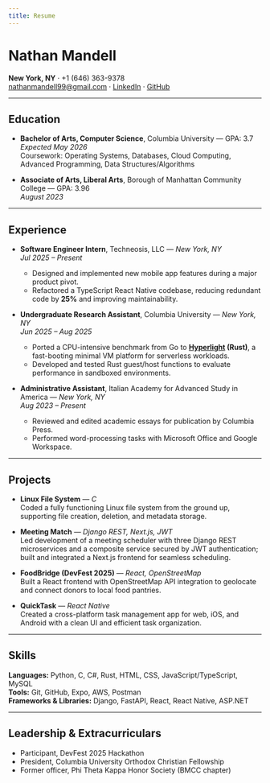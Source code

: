 ```yaml
---
title: Resume
---
```


# Nathan Mandell

**New York, NY** · +1 (646) 363-9378  
[nathanmandell99@gmail.com](mailto:nathanmandell99@gmail.com) · [LinkedIn](https://www.linkedin.com/in/nathan-mandell-a667962a1/) · [GitHub](https://github.com/nathanmandell99)

---

## Education

- **Bachelor of Arts, Computer Science**, Columbia University — GPA: 3.7  
  *Expected May 2026*  
  Coursework: Operating Systems, Databases, Cloud Computing, Advanced Programming, Data Structures/Algorithms

- **Associate of Arts, Liberal Arts**, Borough of Manhattan Community College — GPA: 3.96  
  *August 2023*

---

## Experience

- **Software Engineer Intern**, Techneosis, LLC — *New York, NY*  
  *Jul 2025 – Present*  
  - Designed and implemented new mobile app features during a major product pivot.  
  - Refactored a TypeScript React Native codebase, reducing redundant code by **25%** and improving maintainability.

- **Undergraduate Research Assistant**, Columbia University — *New York, NY*  
  *Jun 2025 – Aug 2025*  
  - Ported a CPU-intensive benchmark from Go to **[Hyperlight](https://opensource.microsoft.com/blog/2024/11/07/introducing-hyperlight-virtual-machine-based-security-for-functions-at-scale/) (Rust)**, a fast-booting minimal VM platform for serverless workloads.  
  - Developed and tested Rust guest/host functions to evaluate performance in sandboxed environments.

- **Administrative Assistant**, Italian Academy for Advanced Study in America — *New York, NY*  
  *Aug 2023 – Present*  
  - Reviewed and edited academic essays for publication by Columbia Press.  
  - Performed word-processing tasks with Microsoft Office and Google Workspace.

---

## Projects

- **Linux File System** — *C*  
  Coded a fully functioning Linux file system from the ground up, supporting file creation, deletion, and metadata storage.

- **Meeting Match** — *Django REST, Next.js, JWT*  
  Led development of a meeting scheduler with three Django REST microservices and a composite service secured by JWT authentication; built and integrated a Next.js frontend for seamless scheduling.

- **FoodBridge (DevFest 2025)** — *React, OpenStreetMap*  
  Built a React frontend with OpenStreetMap API integration to geolocate and connect donors to local food pantries.

- **QuickTask** — *React Native*  
  Created a cross-platform task management app for web, iOS, and Android with a clean UI and efficient task organization.

---

## Skills

**Languages:** Python, C, C#, Rust, HTML, CSS, JavaScript/TypeScript, MySQL  
**Tools:** Git, GitHub, Expo, AWS, Postman  
**Frameworks & Libraries:** Django, FastAPI, React, React Native, ASP.NET

---

## Leadership & Extracurriculars

- Participant, DevFest 2025 Hackathon  
- President, Columbia University Orthodox Christian Fellowship  
- Former officer, Phi Theta Kappa Honor Society (BMCC chapter)

